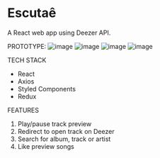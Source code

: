 # Escutaê
A React web app using Deezer API.

PROTOTYPE: 
![image](https://user-images.githubusercontent.com/25486068/130387098-5b7c9763-a6fb-42a5-8e09-074c29881652.png)
![image](https://user-images.githubusercontent.com/25486068/130387127-b8682762-ff98-498e-8a5b-64bfcee1d825.png)
![image](https://user-images.githubusercontent.com/25486068/130387139-0d7f88bf-5b56-4b70-b94b-5c5d4817ad09.png)
![image](https://user-images.githubusercontent.com/25486068/130387157-810c4674-325f-483c-9692-ed35653db7eb.png)


TECH STACK
- React
- Axios
- Styled Components
- Redux 


FEATURES
1. Play/pause track preview
2. Redirect to open track on Deezer
3. Search for album, track or artist
4. Like preview songs
